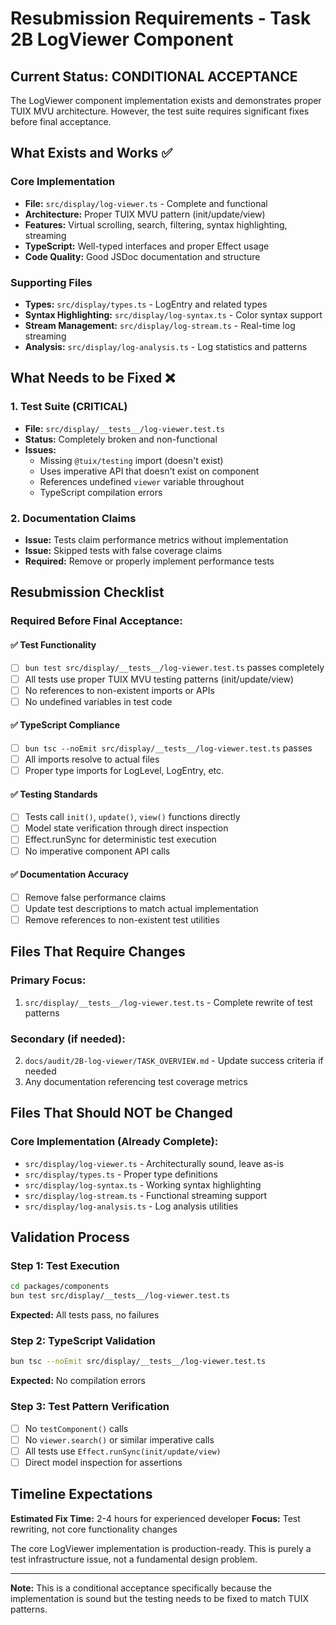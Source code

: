 # Resubmission Requirements - Task 2B LogViewer Component

## Current Status: CONDITIONAL ACCEPTANCE

The LogViewer component implementation exists and demonstrates proper TUIX MVU architecture. However, the test suite requires significant fixes before final acceptance.

## What Exists and Works ✅

### Core Implementation
- **File:** `src/display/log-viewer.ts` - Complete and functional
- **Architecture:** Proper TUIX MVU pattern (init/update/view)
- **Features:** Virtual scrolling, search, filtering, syntax highlighting, streaming
- **TypeScript:** Well-typed interfaces and proper Effect usage
- **Code Quality:** Good JSDoc documentation and structure

### Supporting Files  
- **Types:** `src/display/types.ts` - LogEntry and related types
- **Syntax Highlighting:** `src/display/log-syntax.ts` - Color syntax support
- **Stream Management:** `src/display/log-stream.ts` - Real-time log streaming
- **Analysis:** `src/display/log-analysis.ts` - Log statistics and patterns

## What Needs to be Fixed ❌

### 1. Test Suite (CRITICAL)
- **File:** `src/display/__tests__/log-viewer.test.ts`
- **Status:** Completely broken and non-functional
- **Issues:** 
  - Missing `@tuix/testing` import (doesn't exist)
  - Uses imperative API that doesn't exist on component
  - References undefined `viewer` variable throughout
  - TypeScript compilation errors

### 2. Documentation Claims
- **Issue:** Tests claim performance metrics without implementation
- **Issue:** Skipped tests with false coverage claims
- **Required:** Remove or properly implement performance tests

## Resubmission Checklist

### Required Before Final Acceptance:

#### ✅ Test Functionality
- [ ] `bun test src/display/__tests__/log-viewer.test.ts` passes completely
- [ ] All tests use proper TUIX MVU testing patterns (init/update/view)
- [ ] No references to non-existent imports or APIs
- [ ] No undefined variables in test code

#### ✅ TypeScript Compliance  
- [ ] `bun tsc --noEmit src/display/__tests__/log-viewer.test.ts` passes
- [ ] All imports resolve to actual files
- [ ] Proper type imports for LogLevel, LogEntry, etc.

#### ✅ Testing Standards
- [ ] Tests call `init()`, `update()`, `view()` functions directly
- [ ] Model state verification through direct inspection
- [ ] Effect.runSync for deterministic test execution
- [ ] No imperative component API calls

#### ✅ Documentation Accuracy
- [ ] Remove false performance claims
- [ ] Update test descriptions to match actual implementation
- [ ] Remove references to non-existent test utilities

## Files That Require Changes

### Primary Focus:
1. `src/display/__tests__/log-viewer.test.ts` - Complete rewrite of test patterns

### Secondary (if needed):
2. `docs/audit/2B-log-viewer/TASK_OVERVIEW.md` - Update success criteria if needed
3. Any documentation referencing test coverage metrics

## Files That Should NOT be Changed

### Core Implementation (Already Complete):
- `src/display/log-viewer.ts` - Architecturally sound, leave as-is
- `src/display/types.ts` - Proper type definitions
- `src/display/log-syntax.ts` - Working syntax highlighting
- `src/display/log-stream.ts` - Functional streaming support
- `src/display/log-analysis.ts` - Log analysis utilities

## Validation Process

### Step 1: Test Execution
```bash
cd packages/components
bun test src/display/__tests__/log-viewer.test.ts
```
**Expected:** All tests pass, no failures

### Step 2: TypeScript Validation  
```bash
bun tsc --noEmit src/display/__tests__/log-viewer.test.ts
```
**Expected:** No compilation errors

### Step 3: Test Pattern Verification
- [ ] No `testComponent()` calls
- [ ] No `viewer.search()` or similar imperative calls  
- [ ] All tests use `Effect.runSync(init/update/view)`
- [ ] Direct model inspection for assertions

## Timeline Expectations

**Estimated Fix Time:** 2-4 hours for experienced developer
**Focus:** Test rewriting, not core functionality changes

The core LogViewer implementation is production-ready. This is purely a test infrastructure issue, not a fundamental design problem.

---
**Note:** This is a conditional acceptance specifically because the implementation is sound but the testing needs to be fixed to match TUIX patterns.